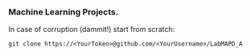 ### Machine Learning Projects.

In case of corruption (dammit!) start from scratch:

`git clone https://<YourToken>@github.com/<YourUsername>/LabMAPD_A`
